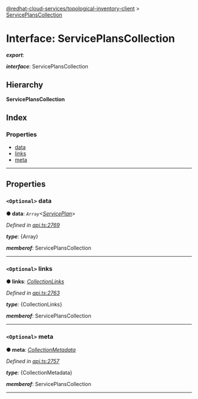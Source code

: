 [@redhat-cloud-services/topological-inventory-client](../README.md) > [ServicePlansCollection](../interfaces/serviceplanscollection.md)

# Interface: ServicePlansCollection

*__export__*: 

*__interface__*: ServicePlansCollection

## Hierarchy

**ServicePlansCollection**

## Index

### Properties

* [data](serviceplanscollection.md#data)
* [links](serviceplanscollection.md#links)
* [meta](serviceplanscollection.md#meta)

---

## Properties

<a id="data"></a>

### `<Optional>` data

**● data**: *`Array`<[ServicePlan](serviceplan.md)>*

*Defined in [api.ts:2769](https://github.com/RedHatInsights/javascript-clients/blob/master/packages/topological-inventory/api.ts#L2769)*

*__type__*: {Array}

*__memberof__*: ServicePlansCollection

___
<a id="links"></a>

### `<Optional>` links

**● links**: *[CollectionLinks](collectionlinks.md)*

*Defined in [api.ts:2763](https://github.com/RedHatInsights/javascript-clients/blob/master/packages/topological-inventory/api.ts#L2763)*

*__type__*: {CollectionLinks}

*__memberof__*: ServicePlansCollection

___
<a id="meta"></a>

### `<Optional>` meta

**● meta**: *[CollectionMetadata](collectionmetadata.md)*

*Defined in [api.ts:2757](https://github.com/RedHatInsights/javascript-clients/blob/master/packages/topological-inventory/api.ts#L2757)*

*__type__*: {CollectionMetadata}

*__memberof__*: ServicePlansCollection

___

